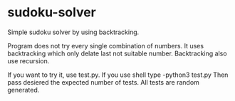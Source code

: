 # sudoku-solver

Simple sudoku solver by using backtracking.

Program does not try every single combination of numbers. It uses backtracking which only delate last not suitable number. Backtracking also use recursion.

If you want to try it, use test.py. If you use shell type -python3 test.py
Then pass desiered the expected number of tests. All tests are random generated.
